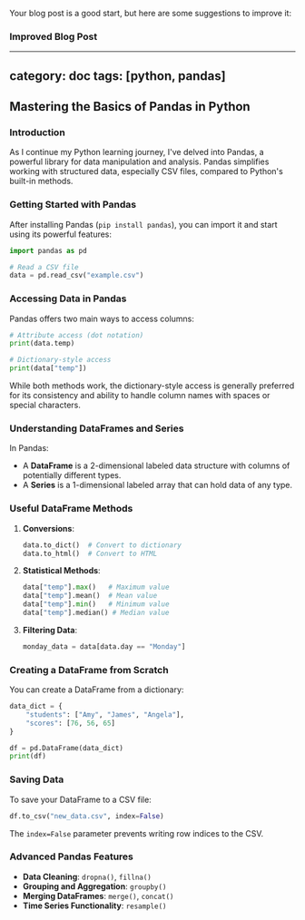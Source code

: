 Your blog post is a good start, but here are some suggestions to improve it:

### Improved Blog Post

---
category: doc
tags: [python, pandas]
---

## Mastering the Basics of Pandas in Python

### Introduction

As I continue my Python learning journey, I've delved into Pandas, a powerful library for data manipulation and analysis. Pandas simplifies working with structured data, especially CSV files, compared to Python's built-in methods.

### Getting Started with Pandas

After installing Pandas (`pip install pandas`), you can import it and start using its powerful features:

```python
import pandas as pd

# Read a CSV file
data = pd.read_csv("example.csv")
```

### Accessing Data in Pandas

Pandas offers two main ways to access columns:

```python
# Attribute access (dot notation)
print(data.temp)

# Dictionary-style access
print(data["temp"])
```

While both methods work, the dictionary-style access is generally preferred for its consistency and ability to handle column names with spaces or special characters.

### Understanding DataFrames and Series

In Pandas:
- A **DataFrame** is a 2-dimensional labeled data structure with columns of potentially different types.
- A **Series** is a 1-dimensional labeled array that can hold data of any type.

### Useful DataFrame Methods

1. **Conversions**:
   ```python
   data.to_dict()  # Convert to dictionary
   data.to_html()  # Convert to HTML
   ```

2. **Statistical Methods**:
   ```python
   data["temp"].max()   # Maximum value
   data["temp"].mean()  # Mean value
   data["temp"].min()   # Minimum value
   data["temp"].median() # Median value
   ```

3. **Filtering Data**:
   ```python
   monday_data = data[data.day == "Monday"]
   ```

### Creating a DataFrame from Scratch

You can create a DataFrame from a dictionary:

```python
data_dict = {
    "students": ["Amy", "James", "Angela"],
    "scores": [76, 56, 65]
}

df = pd.DataFrame(data_dict)
print(df)
```

### Saving Data

To save your DataFrame to a CSV file:

```python
df.to_csv("new_data.csv", index=False)
```

The `index=False` parameter prevents writing row indices to the CSV.

### Advanced Pandas Features

- **Data Cleaning**: `dropna()`, `fillna()`
- **Grouping and Aggregation**: `groupby()`
- **Merging DataFrames**: `merge()`, `concat()`
- **Time Series Functionality**: `resample()`
